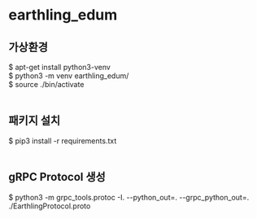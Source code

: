 # earthling_edum

## 가상환경
$ apt-get install python3-venv  <br>
$ python3 -m venv earthling_edum/ <br>
$ source ./bin/activate <br>
<br>

## 패키지 설치
$ pip3 install -r requirements.txt <br>
<br>

## gRPC Protocol 생성
$ python3 -m grpc_tools.protoc -I. --python_out=. --grpc_python_out=. ./EarthlingProtocol.proto
